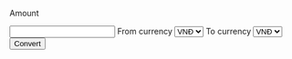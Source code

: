 <!DOCTYPE html>
<html lang="en">
<head>
    <meta charset="UTF-8">
    <title>Title</title>
</head>
<body>
<form>
<p>Amount</p>
<input type="number" id="amountid">
<label for="fromcurrency">From currency</label>
<select id="fromcurrency">
    <option value="fromVND">VNĐ</option>
    <option value="fromUSD">USD</option>
</select>
<label for="tocurrency">To currency</label>
<select id="tocurrency">
    <option value="toVND">VNĐ</option>
    <option value="toUSD">USD</option>
</select>
<input type="button" value="Convert" onclick="convert()">
</form>
<p style="color: blue" id="after"></p>
<script>
    function convert() {
        var inputamount = document.getElementById("amountid").value
        var from = document.getElementById("fromcurrency").value
        var to = document.getElementById("tocurrency").value
        if(to=="toUSD"){
            var unit = "đô la"
        }else{
            unit = "đồng"
        }
        if(from=="fromVND"&&to=="toUSD") {
            var aftercon = inputamount * 0.000043
        }else if(from=="fromUSD"&&to=="toVND") {
            aftercon = inputamount * 23071
        }else{
            aftercon = inputamount
        }
        document.getElementById("after").innerHTML = aftercon + unit;
    }
</script>
</body>
</html>